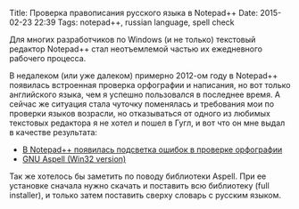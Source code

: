 Title: Проверка правописания русского языка в Notepad++
Date: 2015-02-23 22:39
Tags: notepad++, russian language, spell check

Для многих разработчиков по Windows (и не только) текстовый редактор Notepad++ стал неотъемлемой частью их ежедневного рабочего процесса.

В недалеком (или уже далеком) примерно 2012-ом году в Notepad++ появилась встроенная проверка орфографии и написания, но вот только английского языка, чем я успешно пользовался в последнее время. А сейчас же ситуация стала чуточку поменялась и требования мои по проверки языков возрасли, но отказываться от одного из любимых текстовых редактора я не хотел и пошел в Гугл, и вот что он мне выдал в качестве результата:

* [В Notepad++ появилась подсветка ошибок в проверке орфографии](http://geektimes.ru/post/184400/)
* [GNU Aspell (Win32 version)](http://aspell.net/win32/)

Так же хотелось бы заметить по поводу библиотеки Aspell. При ее установке сначала нужно скачать и поставить всю библиотеку (full installer), и только затем поставить сверху словарь с русским языком.